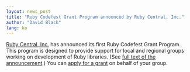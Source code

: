 ```yaml
---
layout: news_post
title: "Ruby Codefest Grant Program announced by Ruby Central, Inc."
author: "David Black"
lang: ko
---
```


[Ruby Central, Inc.][1] has announced its first Ruby Codefest Grant
Program. This program is designed to provide support for local and
regional groups working on development of Ruby libraries. (See [full
text of the announcement][2].) You can [apply for a grant][3] on behalf
of your group.



[1]: http://www.rubycentral.org
[2]: http://www.rubycentral.org/grant/announce.html
[3]: http://www.rubycentral.org/grant/application.html

